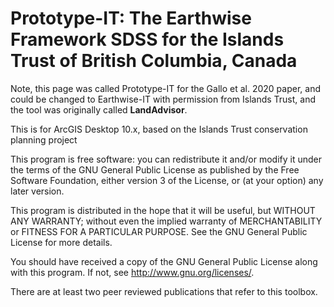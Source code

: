 # Prototype-IT: The Earthwise Framework SDSS for the Islands Trust of British Columbia, Canada

Note, this page was called Prototype-IT for the Gallo et al. 2020 paper, and could be changed to Earthwise-IT with permission from Islands Trust, and the tool was originally called **LandAdvisor**.

This is for ArcGIS Desktop 10.x, based on the Islands Trust conservation planning project

This program is free software: you can redistribute it and/or modify
it under the terms of the GNU General Public License as published by
the Free Software Foundation, either version 3 of the License, or
(at your option) any later version.

This program is distributed in the hope that it will be useful,
but WITHOUT ANY WARRANTY; without even the implied warranty of
MERCHANTABILITY or FITNESS FOR A PARTICULAR PURPOSE. See the
GNU General Public License for more details.

You should have received a copy of the GNU General Public License
along with this program. If not, see <http://www.gnu.org/licenses/>.

There are at least two peer reviewed publications that refer to this toolbox.
